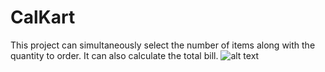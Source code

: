 # CalKart
This project can simultaneously select the number of items along with the quantity to order. It can also calculate the total bill.
![alt text](file:///H:/android%20pics/Screenshot_2020-08-14-20-29-21-742_com.example.myproject1.jpg)
